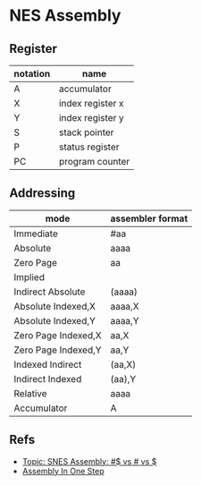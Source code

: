 # NES Assembly
## Register

|notation|name|
|-|-|
|A|accumulator|
|X|index register x|
|Y|index register y|
|S|stack pointer|
|P|status register|
|PC|program counter|

## Addressing

|mode|assembler format|
|-|-|
|Immediate|#aa|
|Absolute|aaaa|
|Zero Page|aa|
|Implied||
|Indirect Absolute|(aaaa)|
|Absolute Indexed,X|aaaa,X|
|Absolute Indexed,Y|aaaa,Y|
|Zero Page Indexed,X|aa,X|
|Zero Page Indexed,Y|aa,Y|
|Indexed Indirect|(aa,X)|
|Indirect Indexed|(aa),Y|
|Relative|aaaa|
|Accumulator|A|

## Refs

- [Topic: SNES Assembly: #$ vs # vs $](https://www.romhacking.net/forum/index.php?topic=16663.0)
- [Assembly In One Step](https://dwheeler.com/6502/oneelkruns/asm1step.html)
